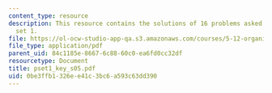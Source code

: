 ```yaml
---
content_type: resource
description: This resource contains the solutions of 16 problems asked in problem
  set 1.
file: https://ol-ocw-studio-app-qa.s3.amazonaws.com/courses/5-12-organic-chemistry-i-spring-2005/0be3ffb1326ee41c3bc6a593c63dd390_pset1_key_s05.pdf
file_type: application/pdf
parent_uid: 84c1185e-8667-6c88-60c0-ea6fd0cc32df
resourcetype: Document
title: pset1_key_s05.pdf
uid: 0be3ffb1-326e-e41c-3bc6-a593c63dd390
---
```

